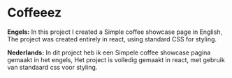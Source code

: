 # Coffeeez

**Engels:**
In this project I created a Simple coffee showcase page in English,
The project was created entirely in react, using standard CSS for styling.


**Nederlands:**
In dit project heb ik een Simpele coffee showcase pagina gemaakt in het engels,
Het project is volledig gemaakt in react, met gebruik van standaard css voor styling.

